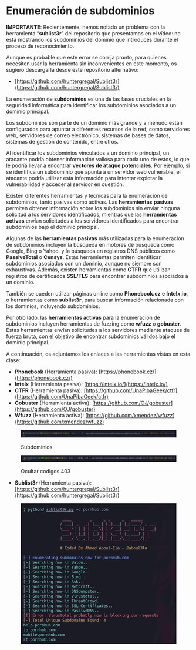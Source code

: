 # Enumeración de subdominios

**IMPORTANTE**: Recientemente, hemos notado un problema con la herramienta “**sublist3r**” del repositorio que presentamos en el vídeo: no está mostrando los subdominios del dominio que introduces durante el proceso de reconocimiento.

Aunque es probable que este error se corrija pronto, para quienes necesiten usar la herramienta sin inconvenientes en este momento, os sugiero descargarla desde este repositorio alternativo:

* [https://github.com/huntergregal/Sublist3r](https://github.com/huntergregal/Sublist3r)

&#x20;

La enumeración de **subdominios** es una de las fases cruciales en la seguridad informática para identificar los subdominios asociados a un dominio principal.

Los subdominios son parte de un dominio más grande y a menudo están configurados para apuntar a diferentes recursos de la red, como servidores web, servidores de correo electrónico, sistemas de bases de datos, sistemas de gestión de contenido, entre otros.

Al identificar los subdominios vinculados a un dominio principal, un atacante podría obtener información valiosa para cada uno de estos, lo que le podría llevar a encontrar **vectores de ataque potenciales**. Por ejemplo, si se identifica un subdominio que apunta a un servidor web vulnerable, el atacante podría utilizar esta información para intentar explotar la vulnerabilidad y acceder al servidor en cuestión.

Existen diferentes herramientas y técnicas para la enumeración de subdominios, tanto pasivas como activas. Las **herramientas** **pasivas** permiten obtener información sobre los subdominios sin enviar ninguna solicitud a los servidores identificados, mientras que las **herramientas activas** envían solicitudes a los servidores identificados para encontrar subdominios bajo el dominio principal.

Algunas de las **herramientas pasivas** más utilizadas para la enumeración de subdominios incluyen la búsqueda en motores de búsqueda como Google, Bing o Yahoo, y la búsqueda en registros DNS públicos como **PassiveTotal** o **Censys**. Estas herramientas permiten identificar subdominios asociados con un dominio, aunque no siempre son exhaustivas. Además, existen herramientas como **CTFR** que utilizan registros de certificados **SSL/TLS** para encontrar subdominios asociados a un dominio.

También se pueden utilizar páginas online como **Phonebook.cz** e **Intelx.io**, o herramientas como **sublist3r**, para buscar información relacionada con los dominios, incluyendo subdominios.

Por otro lado, las **herramientas activas** para la enumeración de subdominios incluyen herramientas de fuzzing como **wfuzz** o **gobuster**. Estas herramientas envían solicitudes a los servidores mediante ataques de fuerza bruta, con el objetivo de encontrar subdominios válidos bajo el dominio principal.

A continuación, os adjuntamos los enlaces a las herramientas vistas en esta clase:

* **Phonebook** (Herramienta pasiva): [https://phonebook.cz/](https://phonebook.cz/)
* **Intelx** (Herramienta pasiva): [https://intelx.io/](https://intelx.io/)
* **CTFR** (Herramienta pasiva): [https://github.com/UnaPibaGeek/ctfr](https://github.com/UnaPibaGeek/ctfr)
* **Gobuster** (Herramienta activa): [https://github.com/OJ/gobuster](https://github.com/OJ/gobuster)
* **Wfuzz** (Herramienta activa): [https://github.com/xmendez/wfuzz](https://github.com/xmendez/wfuzz)

<figure><img src="../../../.gitbook/assets/image (11) (1) (1) (1).png" alt=""><figcaption><p>Subdominios</p></figcaption></figure>

<figure><img src="../../../.gitbook/assets/image (1) (1) (1) (1) (1) (1) (1) (1).png" alt=""><figcaption><p>Ocultar codigos 403</p></figcaption></figure>

* **Sublist3r** (Herramienta pasiva): [https://github.com/huntergregal/Sublist3r](https://github.com/huntergregal/Sublist3r)

<figure><img src="../../../.gitbook/assets/image (2) (1) (1) (1) (1) (1) (1) (1).png" alt=""><figcaption></figcaption></figure>
